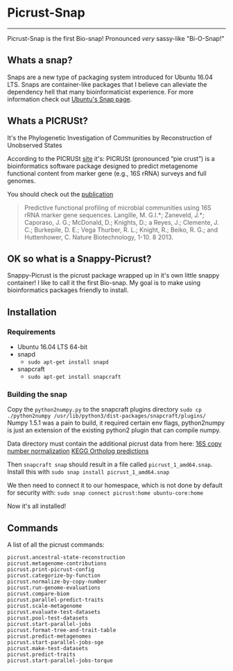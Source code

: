 # Picrust-Snap
---
Picrust-Snap is the first Bio-snap! Pronounced *very* sassy-like "Bi-O-Snap!"

## Whats a snap?
Snaps are a new type of packaging system introduced for Ubuntu 16.04 LTS. Snaps are
container-like packages that I believe can alleviate the dependency hell that many
bioinformaticist experience. For more information check out [Ubuntu's Snap page](https://developer.ubuntu.com/en/desktop/).

## Whats a PICRUSt?
It's the Phylogenetic Investigation of Communities by Reconstruction of Unobserved States

According to the PICRUSt [site](https://picrust.github.io/picrust/) it's:
PICRUSt (pronounced “pie crust”) is a bioinformatics software package designed to predict metagenome functional content from marker gene (e.g., 16S rRNA) surveys and full genomes.

You should check out the [publication](http://www.nature.com/nbt/journal/vaop/ncurrent/abs/nbt.2676.html)
>Predictive functional profiling of microbial communities using 16S rRNA marker gene sequences. Langille, M. G.I.\*; Zaneveld, J.\*; Caporaso, J. G.; McDonald, D.; Knights, D.; a Reyes, J.; Clemente, J. C.; Burkepile, D. E.; Vega Thurber, R. L.; Knight, R.; Beiko, R. G.; and Huttenhower, C. Nature Biotechnology, 1-10. 8 2013.

## OK so what is a Snappy-Picrust?
Snappy-Picrust is the picrust package wrapped up in it's own little snappy container! I like to call it the first Bio-snap. My goal is to make using bioinformatics packages friendly to install.

## Installation

### Requirements
* Ubuntu 16.04 LTS 64-bit
* snapd
    * `sudo apt-get install snapd`
* snapcraft
    * `sudo apt-get install snapcraft`

### Building the snap
Copy the `python2numpy.py` to the snapcraft plugins directory
`sudo cp ./python2numpy /usr/lib/python3/dist-packages/snapcraft/plugins/`
Numpy 1.5.1 was a pain to build, it required certain env flags, python2numpy is just an extension of the existing python2 plugin that can compile numpy.

Data directory must contain the additional picrust data from here:
[16S copy number normalization](ftp://ftp.microbio.me/pub/picrust-references/picrust-1.0.0/16S_13_5_precalculated.tab.gz)
[KEGG Ortholog predictions](ftp://ftp.microbio.me/pub/picrust-references/picrust-1.0.0/ko_13_5_precalculated.tab.gz)

Then `snapcraft snap` should result in a file called `picrust_1_amd64.snap`. Install this with `sudo snap install picrust_1_amd64.snap`

We then need to connect it to our homespace, which is not done by default for security with:
`sudo snap connect picrust:home ubuntu-core:home`

Now it's all installed!

## Commands

A list of all the picrust commands:
```
picrust.ancestral-state-reconstruction  
picrust.metagenome-contributions        
picrust.print-picrust-config          
picrust.categorize-by-function          
picrust.normalize-by-copy-number        
picrust.run-genome-evaluations        
picrust.compare-biom                    
picrust.parallel-predict-traits         
picrust.scale-metagenome              
picrust.evaluate-test-datasets          
picrust.pool-test-datasets              
picrust.start-parallel-jobs           
picrust.format-tree-and-trait-table     
picrust.predict-metagenomes             
picrust.start-parallel-jobs-sge       
picrust.make-test-datasets              
picrust.predict-traits                  
picrust.start-parallel-jobs-torque    
```

